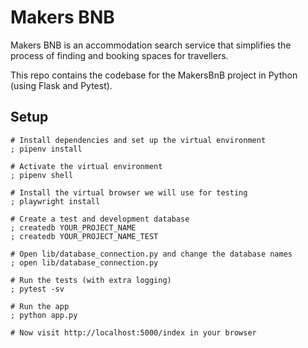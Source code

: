 # Makers BNB
Makers BNB is an accommodation search service that simplifies the process of finding and booking spaces for travellers.

This repo contains the codebase for the MakersBnB project in Python (using
Flask and Pytest).

## Setup

```shell
# Install dependencies and set up the virtual environment
; pipenv install

# Activate the virtual environment
; pipenv shell

# Install the virtual browser we will use for testing
; playwright install

# Create a test and development database
; createdb YOUR_PROJECT_NAME
; createdb YOUR_PROJECT_NAME_TEST

# Open lib/database_connection.py and change the database names
; open lib/database_connection.py

# Run the tests (with extra logging)
; pytest -sv

# Run the app
; python app.py

# Now visit http://localhost:5000/index in your browser
```
